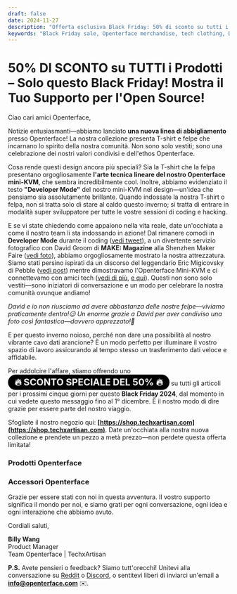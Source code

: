 ```yaml
---
draft: false
date: 2024-11-27
description: "Offerta esclusiva Black Friday: 50% di sconto su tutti i prodotti Openterface! Nuova linea di abbigliamento tech-inspired con design Mini-KVM, T-shirt Developer Mode, felpe e cavi dati arancioni premium. Offerta limitata fino al 1° dicembre."
keywords: "Black Friday sale, Openterface merchandise, tech clothing, Developer Mode hoodie, Mini-KVM design, tech apparel, orange data cable, tech fashion, open source merchandise, TechxArtisan shop, tech community, developer clothing, tech accessories, 50% discount, limited time offer"
---
```


# 50% DI SCONTO su TUTTI i Prodotti – Solo questo Black Friday! Mostra il Tuo Supporto per l'Open Source!

<style>
  .heartbeat-label {
    display: inline-block;
    background-color: #000000;
    color: white;
    font-size: 1.5em;
    font-weight: bold;
    padding: 5px 15px;
    border-radius: 25px;
    animation: heartbeat 1.6s infinite;
    text-align: center;
  }

  @keyframes heartbeat {
    0% { transform: scale(1); }
    30% { transform: scale(1.01); }
    60% { transform: scale(1); }
  }
</style>



Ciao cari amici Openterface,

Notizie entusiasmanti—abbiamo lanciato **una nuova linea di abbigliamento** presso Openterface! La nostra collezione presenta T-shirt e felpe che incarnano lo spirito della nostra comunità. Non sono solo vestiti; sono una celebrazione dei nostri valori condivisi e dell'ethos Openterface.

Cosa rende questi design ancora più speciali? Sia la T-shirt che la felpa presentano orgogliosamente **l'arte tecnica lineare del nostro Openterface mini-KVM**, che sembra incredibilmente cool. Inoltre, abbiamo evidenziato il testo **"Developer Mode"** del nostro mini-KVM nel design—un'idea che pensiamo sia assolutamente brillante. Quando indossate la nostra T-shirt o felpa, non si tratta solo di stare al caldo questo inverno; si tratta di entrare in modalità super sviluppatore per tutte le vostre sessioni di coding e hacking.



E se vi state chiedendo come appaiono nella vita reale, date un'occhiata a come il nostro team li sta indossando in azione! Dal rimanere comodi in **Developer Mode** durante il coding ([vedi tweet](https://x.com/TechxArtisan/status/1861611266705379346)), a un divertente servizio fotografico con David Groom di **MAKE: Magazine** alla Shenzhen Maker Faire ([vedi foto](https://pbs.twimg.com/media/Gcp8E32agAAEnl-?format=jpg&name=large)), abbiamo orgogliosamente mostrato la nostra attrezzatura. Siamo stati persino ispirati da un discorso del leggendario Eric Migicovsky di Pebble ([vedi post](https://www.linkedin.com/posts/billy-wangrb_had-an-incredible-weekend-at-shenzhen-maker-activity-7264123680803233792-l7Mm?utm_source=share&utm_medium=member_desktop)) mentre dimostravamo l'Openterface Mini-KVM e ci connettevamo con amici tech ([vedi di più](https://twitter.com/TechxArtisan/status/1858397377196965913), [e qui](https://twitter.com/TechxArtisan/status/1858400923325726750)). Questi non sono solo vestiti—sono iniziatori di conversazione e un modo per celebrare la nostra comunità ovunque andiamo!


*David e io non riusciamo ad avere abbastanza delle nostre felpe—viviamo praticamente dentro!😉 Un enorme grazie a David per aver condiviso una foto così fantastica—davvero apprezzato!🎉*

E per questo inverno noioso, perché non dare una possibilità al nostro vibrante cavo dati arancione? È un modo perfetto per illuminare il vostro spazio di lavoro assicurando al tempo stesso un trasferimento dati veloce e affidabile.

Per addolcire l'affare, stiamo offrendo uno <a href="https://shop.techxartisan.com" style="text-decoration: none;"><span class="heartbeat-label">🔥 SCONTO SPECIALE DEL 50% 🔥</span></a> su tutti gli articoli per i prossimi cinque giorni per questo **Black Friday 2024**, dal momento in cui vedete questo messaggio fino al 1° dicembre. È il nostro modo di dire grazie per essere parte del nostro viaggio.

Sfogliate il nostro negozio qui: **[https://shop.techxartisan.com](https://shop.techxartisan.com)**. Date un'occhiata alla nostra nuova collezione e prendete un pezzo a metà prezzo—non perdete questa offerta limitata!

### Prodotti Openterface


### Accessori Openterface


Grazie per essere stati con noi in questa avventura. Il vostro supporto significa il mondo per noi, e siamo grati per ogni conversazione, ogni idea e ogni interazione che abbiamo avuto.

Cordiali saluti,

**Billy Wang**  
Product Manager  
Team Openterface | TechxArtisan  

**P.S.** Avete pensieri o feedback? Siamo tutt'orecchi! Unitevi alla conversazione su [Reddit](https://openterface.com/reddit) o [Discord](https://openterface.com/discord), o sentitevi liberi di inviarci un'email a **info@openterface.com** ✉️.

